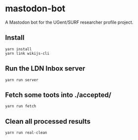 # mastodon-bot

A Mastodon bot for the UGent/SURF researcher profile project.

## Install

```
yarn install
yarn link wikijs-cli
```

## Run the LDN Inbox server

```
yarn run server
```

## Fetch some toots into ./accepted/

```
yarn run fetch
```

## Clean all processed results

```
yarn run real-clean
```